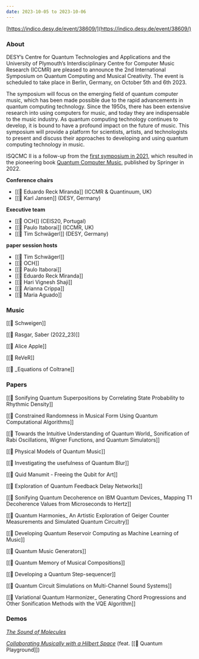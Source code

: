 ```yaml
---
date: 2023-10-05 to 2023-10-06
---
```

[https://indico.desy.de/event/38609/](https://indico.desy.de/event/38609/)

### About

DESY’s Centre for Quantum Technologies and Applications and the University of Plymouth’s Interdisciplinary Centre for Computer Music Research (ICCMR) are pleased to announce the 2nd International Symposium on Quantum Computing and Musical Creativity. The event is scheduled to take place in Berlin, Germany, on October 5th and 6th 2023.

The symposium will focus on the emerging field of quantum computer music, which has been made possible due to the rapid advancements in quantum computing technology. Since the 1950s, there has been extensive research into using computers for music, and today they are indispensable to the music industry. As quantum computing technology continues to develop, it is bound to have a profound impact on the future of music. This symposium will provide a platform for scientists, artists, and technologists to present and discuss their approaches to developing and using quantum computing technology in music.

ISQCMC II is a follow-up from the [first symposium in 2021](https://iccmr-quantum.github.io/1st_isqcmc/), which resulted in the pioneering book [Quantum Computer Music](https://link.springer.com/book/10.1007/978-3-031-13909-3), published by Springer in 2022.

**Conference chairs**

- [[👤 Eduardo Reck Miranda]] (ICCMR & Quantinuum, UK)
- [[👤 Karl Jansen]] (DESY, Germany)

**Executive team**

- [[👤 OCH]] (CEIS20, Portugal)
- [[👤 Paulo Itaborai]] (ICCMR, UK)
- [[👤 Tim Schwägerl]] (DESY, Germany)

**paper session hosts**

- [[👤 Tim Schwägerl]]
- [[👤 OCH]]
- [[👤 Paulo Itaborai]]
- [[👤 Eduardo Reck Miranda]]
- [[👤 Hari Vignesh Shaji]]
- [[👤 Arianna Crippa]]
- [[👤 Maria Aguado]]
### Music

[[🎵 Schweigen]]

[[🎵 Rasgar, Saber (2022_23)]]

[[🎵 Alice Apple]]

[[🎵 ReVeR]]

[[🎵 _Equations of Coltrane]]

### Papers

[[📝 Sonifying Quantum Superpositions by Correlating State Probability to Rhythmic Density]]

[[📝 Constrained Randomness in Musical Form Using Quantum Computational Algorithms]]

[[📝 Towards the Intuitive Understanding of Quantum World_ Sonification of Rabi Oscillations, Wigner Functions, and Quantum Simulators]]

[[📝 Physical Models of Quantum Music]]

[[📝 Investigating the usefulness of Quantum Blur]]

[[📝 Quid Manumit - Freeing the Qubit for Art]]

[[📝 Exploration of Quantum Feedback Delay Networks]]

[[📝 Sonifying Quantum Decoherence on IBM Quantum Devices_ Mapping T1 Decoherence Values from Microseconds to Hertz]]

[[📝 Quantum Harmonies_ An Artistic Exploration of Geiger Counter Measurements and Simulated Quantum Circuitry]]

[[📝 Developing Quantum Reservoir Computing as Machine Learning of Music]]

[[📝 Quantum Music Generators]]

[[📝 Quantum Memory of Musical Compositions]]

[[📝 Developing a Quantum Step-sequencer]]

[[📝 Quantum Circuit Simulations on Multi-Channel Sound Systems]]

[[📝 Variational Quantum Harmonizer_ Generating Chord Progressions and Other Sonification Methods with the VQE Algorithm]]

### Demos

_[The Sound of Molecules](https://indico.desy.de/event/38609/page/4709-music-program-notes#demos)_ 

_[Collaborating Musically with a Hilbert Space](https://indico.desy.de/event/38609/page/4709-music-program-notes#demos)_  (feat. [[💾 Quantum Playground]])

